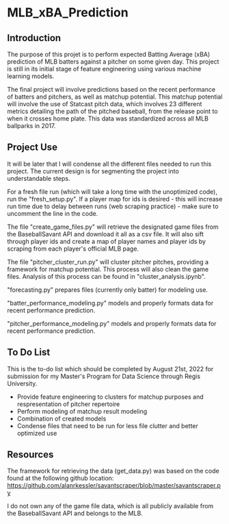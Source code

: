 # MLB_xBA_Prediction

## Introduction

The purpose of this projet is to perform expected Batting Average (xBA) prediction of MLB batters against a pitcher on some given day. This project is still in its initial stage of feature engineering using various machine learning models. 

The final project will involve predictions based on the recent performance of batters and pitchers, as well as matchup potential. This matchup potential will involve the use of Statcast pitch data, which involves 23 different metrics detailing the path of the pitched baseball, from the release point to when it crosses home plate. This data was standardized across all MLB ballparks in 2017.

## Project Use

It will be later that I will condense all the different files needed to run this project. The current design is for segmenting the project into understandable steps.

For a fresh file run (which will take a long time with the unoptimized code), run the "fresh_setup.py". If a player map for ids is desired - this will increase run time due to delay between runs (web scraping practice) - make sure to uncomment the line in the code.

The file "create_game_files.py" will retrieve the designated game files from the BaseballSavant API and download it all as a csv file. It will also sift through player ids and create a map of player names and player ids by scraping from each player's official MLB page.

The file "pitcher_cluster_run.py" will cluster pitcher pitches, providing a framework for matchup potential. This process will also clean the game files. Analysis of this process can be found in "cluster_analysis.ipynb".

"forecasting.py" prepares files (currently only batter) for modeling use.

"batter_performance_modeling.py" models and properly formats data for recent performance prediction.

"pitcher_performance_modeling.py" models and properly formats data for recent performance prediction.

## To Do List

This is the to-do list which should be completed by August 21st, 2022 for submission for my Master's Program for Data Science through Regis University.

* Provide feature engineering to clusters for matchup purposes and respresentation of pitcher repertoire
* Perform modeling of matchup result modeling
* Combination of created models
* Condense files that need to be run for less file clutter and better optimized use

## Resources

The framework for retrieving the data (get_data.py) was based on the code found at the following github location: https://github.com/alanrkessler/savantscraper/blob/master/savantscraper.py

I do not own any of the game file data, which is all publicly available from the BaseballSavant API and belongs to the MLB.

